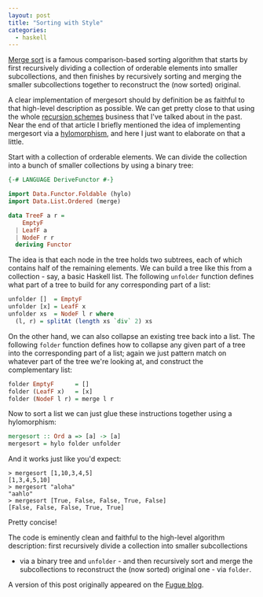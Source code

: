 ```yaml
---
layout: post
title: "Sorting with Style"
categories:
  - haskell
---
```


[Merge sort](https://en.wikipedia.org/wiki/Merge_sort) is a famous
comparison-based sorting algorithm that starts by first recursively dividing a
collection of orderable elements into smaller subcollections, and then finishes
by recursively sorting and merging the smaller subcollections together to
reconstruct the (now sorted) original.

A clear implementation of mergesort should by definition be as faithful to that
high-level description as possible.  We can get pretty close to that using the
whole [recursion schemes](http://jtobin.ca/practical-recursion-schemes)
business that I've talked about in the past.  Near the end of that article I
briefly mentioned the idea of implementing mergesort via a
[hylomorphism](https://en.wikipedia.org/wiki/Hylomorphism_(computer_science)),
and here I just want to elaborate on that a little.

Start with a collection of orderable elements.  We can divide the collection
into a bunch of smaller collections by using a binary tree:

``` haskell
{-# LANGUAGE DeriveFunctor #-}

import Data.Functor.Foldable (hylo)
import Data.List.Ordered (merge)

data TreeF a r =
    EmptyF
  | LeafF a
  | NodeF r r
  deriving Functor
```

The idea is that each node in the tree holds two subtrees, each of which
contains half of the remaining elements.  We can build a tree like this from a
collection - say, a basic Haskell list.  The following `unfolder` function
defines what part of a tree to build for any corresponding part of a list:

``` haskell
unfolder []  = EmptyF
unfolder [x] = LeafF x
unfolder xs  = NodeF l r where
  (l, r) = splitAt (length xs `div` 2) xs
```

On the other hand, we can also collapse an existing tree back into a list.  The
following `folder` function defines how to collapse any given part of a tree
into the corresponding part of a list; again we just pattern match on whatever
part of the tree we're looking at, and construct the complementary list:

``` haskell
folder EmptyF      = []
folder (LeafF x)   = [x]
folder (NodeF l r) = merge l r
```

Now to sort a list we can just glue these instructions together using
a hylomorphism:

``` haskell
mergesort :: Ord a => [a] -> [a]
mergesort = hylo folder unfolder
```

And it works just like you'd expect:

```
> mergesort [1,10,3,4,5]
[1,3,4,5,10]
> mergesort "aloha"
"aahlo"
> mergesort [True, False, False, True, False]
[False, False, False, True, True]
```

Pretty concise!

The code is eminently clean and faithful to the high-level algorithm
description: first recursively divide a collection into smaller subcollections
- via a binary tree and `unfolder` - and then recursively sort and merge the
subcollections to reconstruct the (now sorted) original one - via `folder`.

A version of this post originally appeared on the [Fugue
blog](https://blog.fugue.co/).
